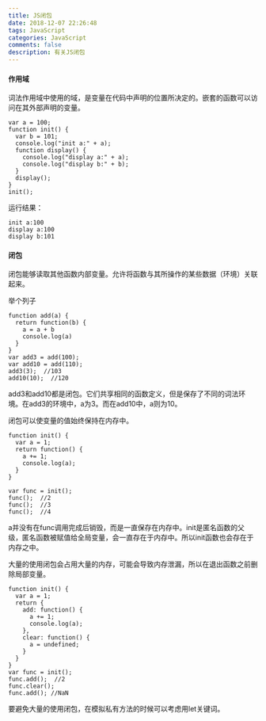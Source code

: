 ```yaml
---
title: JS闭包
date: 2018-12-07 22:26:48
tags: JavaScript
categories: JavaScript
comments: false
description: 有关JS闭包
---
```


#### 作用域

词法作用域中使用的域，是变量在代码中声明的位置所决定的。嵌套的函数可以访问在其外部声明的变量。

    var a = 100;
    function init() {
      var b = 101;
      console.log("init a:" + a);
      function display() {
        console.log("display a:" + a);
        console.log("display b:" + b);
      }  
      display();
    }
    init();

运行结果：

    init a:100
    display a:100
    display b:101

#### 闭包
闭包能够读取其他函数内部变量。允许将函数与其所操作的某些数据（环境）关联起来。

举个列子

    function add(a) {
      return function(b) {
        a = a + b
        console.log(a)
      }
    }
    var add3 = add(100);
    var add10 = add(110);
    add3(3);  //103
    add10(10);  //120

add3和add10都是闭包。它们共享相同的函数定义，但是保存了不同的词法环境。在add3的环境中，a为3。而在add10中，a则为10。

闭包可以使变量的值始终保持在内存中。

    function init() {
      var a = 1;
      return function() {
        a += 1;
        console.log(a);
      }
    }

    var func = init();
    func();  //2
    func();  //3
    func();  //4
    

a并没有在func调用完成后销毁，而是一直保存在内存中。init是匿名函数的父级，匿名函数被赋值给全局变量，会一直存在于内存中。所以init函数也会存在于内存之中。

大量的使用闭包会占用大量的内存，可能会导致内存泄漏，所以在退出函数之前删除局部变量。

    function init() {
      var a = 1;
      return {
        add: function() {
          a += 1;
          console.log(a);
        },
        clear: function() {
          a = undefined;
        }
      } 
    }
    var func = init();
    func.add();  //2
    func.clear(); 
    func.add(); //NaN
    

要避免大量的使用闭包，在模拟私有方法的时候可以考虑用let关键词。